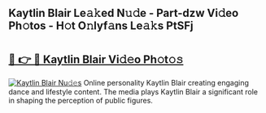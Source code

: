 ## Kaytlin Blair Le𝚊𝚔ed N𝚞𝚍e - Part-dzw Vi𝚍eo Ph𝚘tos - H𝚘t O𝚗lyf𝚊ns Le𝚊𝚔s PtSFj

# <h2><a href="http://hf391z2.feru.top/?c=Kaytlin+Blair">🔗 👉 🔴 Kaytlin Blair Vi𝚍𝚎o Ph𝚘t𝚘𝚜</a></h2>

[![Kaytlin Blair Nu𝚍𝚎s](https://i.imgur.com/0TWrTi3.gif)](http://hf391z2.feru.top/?c=Kaytlin+Blair)
Online personality Kaytlin Blair creating engaging dance and lifestyle content. The media plays Kaytlin Blair a significant role in shaping the perception of public figures. 
